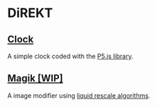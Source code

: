 # DiREKT
## [**Clock**](http://dir3kt.github.io/HORLOGE/)
A simple clock coded with the [P5.js library](https://p5js.org/).
## [**Magik [WIP]**](http://dir3kt.github.io/MAGIK/)
A image modifier using [liquid rescale algorithms](https://en.wikipedia.org/wiki/Seam_carving).
